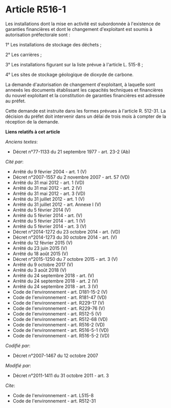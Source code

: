 # Article R516-1

Les installations dont la mise en activité est subordonnée à l'existence de garanties financières et dont le changement
d'exploitant est soumis à autorisation préfectorale sont : 

1° Les installations de stockage des déchets ; 

2° Les carrières ; 

3° Les installations figurant sur la liste prévue à l'article L. 515-8 ; 

4° Les sites de stockage géologique de dioxyde de carbone. 

La demande d'autorisation de changement d'exploitant, à laquelle sont annexés les documents établissant les capacités
techniques et financières du nouvel exploitant et la constitution de garanties financières est adressée au préfet. 

Cette demande est instruite dans les formes prévues à l'article R. 512-31. La décision du préfet doit intervenir dans un
délai de trois mois à compter de la réception de la demande.

**Liens relatifs à cet article**

_Anciens textes_:

  - Décret n°77-1133 du 21 septembre 1977 - art. 23-2 (Ab)

_Cité par_:

  - Arrêté du 9 février 2004 - art. 1 (V)
  - Décret n°2007-1557 du 2 novembre 2007 - art. 57 (VD)
  - Arrêté du 31 mai 2012 - art. 1 (VD)
  - Arrêté du 31 mai 2012 - art. 2 (V)
  - Arrêté du 31 mai 2012 - art. 3 (VD)
  - Arrêté du 31 juillet 2012 - art. 1 (V)
  - Arrêté du 31 juillet 2012 - art. Annexe I (V)
  - Arrêté du 5 février 2014 (V)
  - Arrêté du 5 février 2014 - art. (V)
  - Arrêté du 5 février 2014 - art. 1 (V)
  - Arrêté du 5 février 2014 - art. 3 (V)
  - Décret n°2014-1272 du 23 octobre 2014 - art. (VD)
  - Décret n°2014-1273 du 30 octobre 2014 - art. (V)
  - Arrêté du 12 février 2015 (V)
  - Arrêté du 23 juin 2015 (V)
  - Arrêté du 18 août 2015 (V)
  - Décret n°2015-1250 du 7 octobre 2015 - art. 3 (V)
  - Arrêté du 9 octobre 2017 (V)
  - Arrêté du 3 août 2018 (V)
  - Arrêté du 24 septembre 2018 - art. (V)
  - Arrêté du 24 septembre 2018 - art. 2 (V)
  - Arrêté du 24 septembre 2018 - art. 3 (V)
  - Code de l'environnement - art. D181-15-2 (V)
  - Code de l'environnement - art. R181-47 (VD)
  - Code de l'environnement - art. R229-17 (V)
  - Code de l'environnement - art. R229-76 (V)
  - Code de l'environnement - art. R512-5 (V)
  - Code de l'environnement - art. R512-68 (VD)
  - Code de l'environnement - art. R516-2 (VD)
  - Code de l'environnement - art. R516-5-1 (VD)
  - Code de l'environnement - art. R516-5-2 (VD)

_Codifié par_:

  - Décret n°2007-1467 du 12 octobre 2007

_Modifié par_:

  - Décret n°2011-1411 du 31 octobre 2011 - art. 3

_Cite_:

  - Code de l'environnement - art. L515-8
  - Code de l'environnement - art. R512-31
